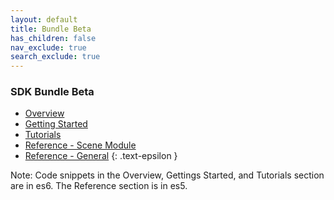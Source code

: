 ```yaml
---
layout: default
title: Bundle Beta
has_children: false
nav_exclude: true
search_exclude: true
---
```


### SDK Bundle Beta

- [Overview](../overview)
- [Getting Started](../getting_started)
- [Tutorials](../tutorials)
- [Reference - Scene Module](../reference/modules/scene.html)
- [Reference - General](../reference)
{: .text-epsilon }

<div class="note">Note: Code snippets in the Overview, Gettings Started, and Tutorials section are in es6. The Reference section is in es5.</div>